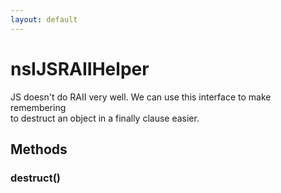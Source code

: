 ```yaml
---
layout: default
---
```


# nsIJSRAIIHelper #
  
JS doesn't do RAII very well. We can use this interface to make remembering  
to destruct an object in a finally clause easier.  
  

## Methods ##

### destruct() ###
